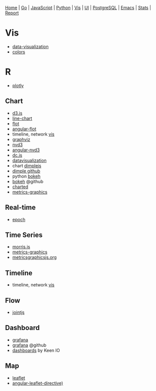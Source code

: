 
  [Home](https://github.com/mabotech/mabotree/blob/master/README.md)
| [Go](https://github.com/mabotech/mabotree/blob/master/go.md)
| [JavaScript](https://github.com/mabotech/mabotree/blob/master/js.md)
| [Python](https://github.com/mabotech/mabotree/blob/master/python.md)
| [Vis](https://github.com/mabotech/mabotree/blob/master/vis.md)
| [UI](https://github.com/mabotech/mabotree/blob/master/ui.md)
| [PostgreSQL](https://github.com/mabotech/mabotree/blob/master/pg.md)
| [Emacs](https://github.com/mabotech/mabotree/blob/master/emacs_sc.md)
| [Stats](https://github.com/mabotech/mabotree/blob/master/stats.md)
| [Report](https://github.com/mabotech/mabotree/blob/master/report.md)


# Vis
- [data-visualization](https://github.com/showcases/data-visualization)
- [colors](http://clrs.cc/)

# R
- [plotly](https://plot.ly/r/)

## Chart
- [d3.js](http://d3js.org/)
- [line-chart](https://github.com/n3-charts/line-chart)
- [flot](https://github.com/flot/flot)
- [angular-flot](https://github.com/develersrl/angular-flot)
- timeline, network [vis](http://visjs.org/)
- [graphviz](http://graphviz.org/)
- [nvd3](https://github.com/novus/nvd3)
- [angular-nvd3](http://krispo.github.io/angular-nvd3/)
- [dc.js](http://dc-js.github.io/dc.js/)
- [datavisualization](http://selection.datavisualization.ch/)
- chart [dimplejs](http://dimplejs.org/)
- [dimple github](https://github.com/PMSI-AlignAlytics/dimple)
- python [bokeh](http://bokeh.pydata.org/)
- [bokeh](https://github.com/ContinuumIO/bokeh) @github
- [charted](https://github.com/mikesall/charted)
- [metrics-graphics](http://metricsgraphicsjs.org/)

## Real-time
- [epoch](http://fastly.github.io/epoch/)

## Time Series
- [morris.js](https://github.com/morrisjs/morris.js)
- [metrics-graphics](https://github.com/mozilla/metrics-graphics)
- [metricsgraphicsjs.org](http://metricsgraphicsjs.org/)

## Timeline
- timeline, network [vis](http://visjs.org/)

## Flow
- [jointjs](http://jointjs.com/)

## Dashboard
- [grafana](http://grafana.org/)
- [grafana](https://github.com/grafana/grafana) @github
- [dashboards](https://github.com/keen/dashboards) by Keen IO

## Map
- [leaflet](http://leafletjs.com/)
- [angular-leaflet-directive)](https://github.com/tombatossals/angular-leaflet-directive)